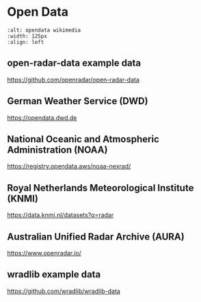 
# Open Data

```{image} https://upload.wikimedia.org/wikipedia/commons/thumb/8/84/Open_data_large_color_%28vector%29.svg/493px-Open_data_large_color_%28vector%29.svg.png
:alt: opendata wikimedia
:width: 125px
:align: left
```

## open-radar-data example data
<https://github.com/openradar/open-radar-data>

## German Weather Service (DWD)
<https://opendata.dwd.de>

## National Oceanic and Atmospheric Administration (NOAA)
<https://registry.opendata.aws/noaa-nexrad/>

## Royal Netherlands Meteorological Institute (KNMI)
<https://data.knmi.nl/datasets?q=radar>

## Australian Unified Radar Archive (AURA)
<https://www.openradar.io/>

## wradlib example data
<https://github.com/wradlib/wradlib-data>




